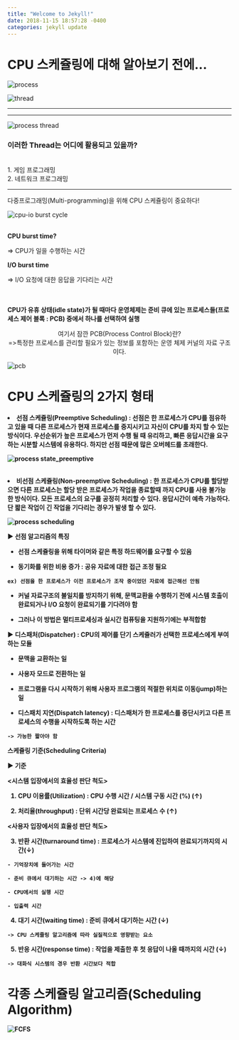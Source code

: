 ```yaml
---
title: "Welcome to Jekyll!"
date: 2018-11-15 18:57:28 -0400
categories: jekyll update
---
```

<h1>
   CPU 스케쥴링에 대해 알아보기 전에...
  </h1>

![process](https://user-images.githubusercontent.com/21725428/48548121-892cdc80-e90f-11e8-8eda-1fab0b849adf.PNG)

![thread](https://user-images.githubusercontent.com/21725428/48548459-56371880-e910-11e8-80a8-79ca1c79db9f.PNG)
<hr>
<hr>


![process thread](https://user-images.githubusercontent.com/21725428/48548651-d6f61480-e910-11e8-9687-a2868a4ae660.PNG)
<br>
<h3>
<b>
이러한 Thread는 어디에 활용되고 있을까?
  </b>
  </h3>
<br>
1. 게임 프로그래밍
<br>
2. 네트워크 프로그래밍
<hr>


다중프로그래밍(Multi-programming)을 위해 CPU 스케쥴링이 중요하다!

![cpu-io burst cycle](https://user-images.githubusercontent.com/21725428/48549513-5684e300-e913-11e8-9b76-d4ef458be3b0.PNG)

<br>
<b>
  CPU burst time?
</b>

=> CPU가 일을 수행하는 시간

<b>
  I/O burst time
</b>

=> I/O 요청에 대한 응답을 기다리는 시간 

<br>
<br>

<b>
  CPU가 유휴 상태(idle state)가 될 때마다 운영체제는 준비 큐에 있는 프로세스들(프로세스 제어 블록 : PCB) 중에서 하나를 선택하여 실행
  </b>
  
  <p align="center">
  여기서 잠깐 PCB(Process Control Block)란?
  <br>=>특정한 프로세스를 관리할 필요가 있는 정보를 포함하는 운영 체제 커널의 자료 구조이다.  
  
  ![pcb](https://user-images.githubusercontent.com/21725428/48549872-5d602580-e914-11e8-8fc3-4f6147f0c22e.PNG)
  </p>


<h1>
   CPU 스케쥴링의 2가지 형태
   </h1>
   <b><li> 선점 스케쥴링(Preemptive Scheduling) : 선점은 한 프로세스가 CPU를 점유하고 있을 때 다른 프로세스가 현재 프로세스를 중지시키고 자신이 CPU를 차지 할 수 있는 방식이다. 우선순위가 높은 프로세스가 먼저 수행 될 때 유리하고, 빠른 응답시간을 요구하는 시분할 시스템에 유용하다. 하지만 선점 때문에 많은 오버헤드를 초래한다.
   
   ![process state_preemptive](https://user-images.githubusercontent.com/21725428/48551273-6a7f1380-e918-11e8-81d9-2a260457fd57.PNG)

   </li>
   <br>
   <li>
      비선점 스케쥴링(Non-preemptive Scheduling) : 한 프로세스가 CPU를 할당받으면 다른 프로세스는 할당 받은 프로세스가 작업을 종료할때 까지 CPU를 사용 불가능한 방식이다. 모든 프로세스의 요구를 공정히 처리할 수 있다. 응답시간이 예측 가능하다. 단 짧은 작업이 긴 작업을 기다리는 경우가 발생 할 수 있다.
   </li>
   
![process scheduling](https://user-images.githubusercontent.com/21725428/48551081-cdbc7600-e917-11e8-86f7-f4beecb15aad.PNG)

▶ 선점 알고리즘의 특징

   - 선점 스케쥴링을 위해 타이머와 같은 특정 하드웨어를 요구할 수 있음

   - 동기화를 위한 비용 증가 : 공유 자료에 대한 접근 조정 필요

    ex) 선점을 한 프로세스가 이전 프로세스가 조작 중이었던 자료에 접근해선 안됨

   - 커널 자료구조의 불일치를 방지하기 위해, 문맥교환을 수행하기 전에 시스템 호출이 완료되거나 I/O 요청이 완료되기를 기다려야 함

   - 그러나 이 방법은 멀티프로세싱과 실시간 컴퓨팅을 지원하기에는 부적합함



 ▶ 디스패처(Dispatcher) : CPU의 제어를 단기 스케쥴러가 선택한 프로세스에게 부여하는 모듈

   - 문맥을 교환하는 일

   - 사용자 모드로 전환하는 일

   - 프로그램을 다시 시작하기 위해 사용자 프로그램의 적절한 위치로 이동(jump)하는 일

   - 디스패치 지연(Dispatch latency) : 디스패처가 한 프로세스를 중단시키고 다른 프로세스의 수행을 시작하도록 하는 시간

    -> 가능한 짧아야 함



 스케쥴링 기준(Scheduling Criteria)

 ▶ 기준

<시스템 입장에서의 효율성 판단 척도>

   1) CPU 이용률(Utilization) : CPU 수행 시간 / 시스템 구동 시간 (%) (↑)

   2) 처리율(throughput) : 단위 시간당 완료되는 프로세스 수 (↑)
   
   <사용자 입장에서의 효율성 판단 척도>

   3) 반환 시간(turnaround time) : 프로세스가 시스템에 진입하여 완료되기까지의 시간(↓)

    - 기억장치에 들어가는 시간

    - 준비 큐에서 대기하는 시간 -> 4)에 해당

    - CPU에서의 실행 시간

    - 입출력 시간

   4) 대기 시간(waiting time) : 준비 큐에서 대기하는 시간 (↓)

    -> CPU 스케쥴링 알고리즘에 따라 실질적으로 영향받는 요소

   5) 반응 시간(response time) : 작업을 제출한 후 첫 응답이 나올 때까지의 시간 (↓)

    -> 대화식 시스템의 경우 반환 시간보다 적합

<h1>
   각종 스케쥴링 알고리즘(Scheduling Algorithm)
   </h1>
   
![FCFS](https://user-images.githubusercontent.com/21725428/48552778-0448bf80-e91d-11e8-8476-4b1eba44e405.PNG)

